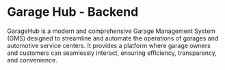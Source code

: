 # Garage Hub - Backend
GarageHub is a modern and comprehensive Garage Management System (GMS) designed to streamline and automate the operations of garages and automotive service centers. It provides a platform where garage owners and customers can seamlessly interact, ensuring efficiency, transparency, and convenience.
